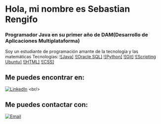 # Hola, mi nombre es Sebastian Rengifo
### Programador Java en su primer año de DAM(Desarrollo de Aplicaciones Multiplataforma)


Soy un estudiante de programación amante de la tecnología y las matemáticas
Tecnologías:
[![Java]]()
[![Oracle SQL]]()
[![Python]]()
[![Git]]()
[![Scripting Ubuntu]]()
[![HTML]]()
[![CSS]]()
<br/>
## Me puedes encontrar en:
[![LinkedIn](Linkedin)]([https://www.linkedin.com/in/braismoure](https://www.linkedin.com/in/sebastian-alejandro-rengifo-gil-51bb1a267/))
<br/>
## Me puedes contactar con:
[![Email](Email)](mailto:sebastianarengifog16@gmail.com)
<!--
**SebastianARG/SebastianARG** is a ✨ _special_ ✨ repository because its `README.md` (this file) appears on your GitHub profile.

Here are some ideas to get you started:

- 🔭 I’m currently working on ...
- 🌱 I’m currently learning ...
- 👯 I’m looking to collaborate on ...
- 🤔 I’m looking for help with ...
- 💬 Ask me about ...
- 📫 How to reach me: ...
- 😄 Pronouns: ...
- ⚡ Fun fact: ...
-->

